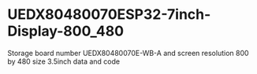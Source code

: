 # UEDX80480070ESP32-7inch-Display-800_480
 Storage board number UEDX80480070E-WB-A and screen resolution 800 by 480 size 3.5inch data and code
